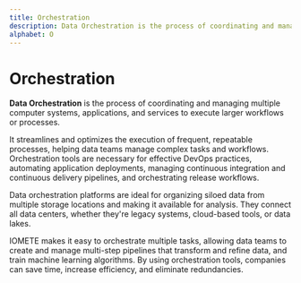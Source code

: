 ```yaml
---
title: Orchestration
description: Data Orchestration is the process of coordinating and managing multiple computer systems, applications, and services to execute larger workflows or processes.
alphabet: O
---
```


# Orchestration

**Data Orchestration** is the process of coordinating and managing multiple computer systems, applications, and services to execute larger workflows or processes.

It streamlines and optimizes the execution of frequent, repeatable processes, helping data teams manage complex tasks and workflows. Orchestration tools are necessary for effective DevOps practices, automating application deployments, managing continuous integration and continuous delivery pipelines, and orchestrating release workflows.

Data orchestration platforms are ideal for organizing siloed data from multiple storage locations and making it available for analysis. They connect all data centers, whether they're legacy systems, cloud-based tools, or data lakes.

IOMETE makes it easy to orchestrate multiple tasks, allowing data teams to create and manage multi-step pipelines that transform and refine data, and train machine learning algorithms. By using orchestration tools, companies can save time, increase efficiency, and eliminate redundancies.
